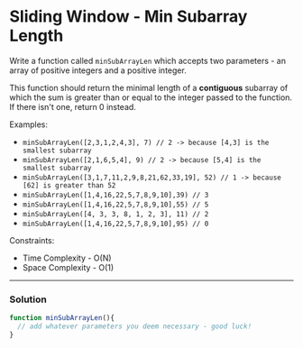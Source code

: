 # Sliding Window - Min Subarray Length

Write a function called `minSubArrayLen` which accepts two parameters - an array of positive integers and a positive integer.

This function should return the minimal length of a **contiguous** subarray of which the sum is greater than or equal to the integer passed to the function. If there isn't one, return 0 instead.

Examples:
* `minSubArrayLen([2,3,1,2,4,3], 7) // 2 -> because [4,3] is the smallest subarray`
* `minSubArrayLen([2,1,6,5,4], 9) // 2 -> because [5,4] is the smallest subarray`
* `minSubArrayLen([3,1,7,11,2,9,8,21,62,33,19], 52) // 1 -> because [62] is greater than 52`
* `minSubArrayLen([1,4,16,22,5,7,8,9,10],39) // 3`
* `minSubArrayLen([1,4,16,22,5,7,8,9,10],55) // 5`
* `minSubArrayLen([4, 3, 3, 8, 1, 2, 3], 11) // 2`
* `minSubArrayLen([1,4,16,22,5,7,8,9,10],95) // 0`

Constraints:
* Time Complexity - O(N)
* Space Complexity - O(1)

---

### Solution
```js
function minSubArrayLen(){
  // add whatever parameters you deem necessary - good luck!
}
```